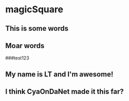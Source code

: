 # magicSquare

## This is some words
## Moar words


###test123

## My name is LT and I'm awesome!
## I think CyaOnDaNet made it this far?
